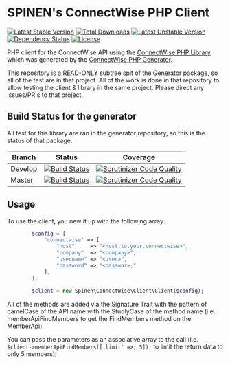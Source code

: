 # SPINEN's ConnectWise PHP Client

[![Latest Stable Version](https://poser.pugx.org/spinen/connectwise-php-client/v/stable)](https://packagist.org/packages/spinen/connectwise-php-client)
[![Total Downloads](https://poser.pugx.org/spinen/connectwise-php-client/downloads)](https://packagist.org/packages/spinen/connectwise-php-client)
[![Latest Unstable Version](https://poser.pugx.org/spinen/connectwise-php-client/v/unstable)](https://packagist.org/packages/spinen/connectwise-php-client)
[![Dependency Status](https://www.versioneye.com/php/spinen:laravel-garbage-man/0.1.1/badge.svg)](https://www.versioneye.com/php/spinen:laravel-garbage-man/0.1.1)
[![License](https://poser.pugx.org/spinen/connectwise-php-client/license)](https://packagist.org/packages/spinen/connectwise-php-client)

PHP client for the ConnectWise API using the [ConnectWise PHP Library](https://github.com/spinen/connectwise-php-library), which was generated by the [ConnectWise PHP Generator](https://github.com/spinen/connectwise-php-library-generator).

This repository is a READ-ONLY subtree spit of the Generator package, so all of the test are in that project.  All of the work is done in that repository to allow testing the client &amp; library in the same project.  Please direct any issues/PR's to that project.

## Build Status for the generator

All test for this library are ran in the generator repository, so this is the status of that package.

| Branch | Status | Coverage |
| ------ | :----: | :------: |
| Develop | [![Build Status](https://travis-ci.org/spinen/connectwise-php-generator.svg?branch=develop)](https://travis-ci.org/spinen/connectwise-php-generator) | [![Scrutinizer Code Quality](https://scrutinizer-ci.com/g/spinen/connectwise-php-library-generator/badges/quality-score.png?b=develop)](https://scrutinizer-ci.com/g/spinen/connectwise-php-library-generator/?branch=develop) |
| Master | [![Build Status](https://travis-ci.org/spinen/connectwise-php-generator.svg?branch=master)](https://travis-ci.org/spinen/connectwise-php-generator) | [![Scrutinizer Code Quality](https://scrutinizer-ci.com/g/spinen/connectwise-php-library-generator/badges/quality-score.png?b=master)](https://scrutinizer-ci.com/g/spinen/connectwise-php-library-generator/?branch=master) |

## Usage

To use the client, you new it up with the following array...

```php
        $config = [
            "connectwise" => [
                "host"     => "<host.to.your.connectwise>",
                "company"  => "<company>",
                "username" => "<user>",
                "password" => "<passwor>;"
            ],
        ];
        
        $client = new Spinen\ConnectWise\Client\Client($config);
```

All of the methods are added via the Signature Trait with the pattern of camelCase of the API name with the StudlyCase of the method name (i.e. memberApiFindMembers to get the FindMembers method on the MemberApi).

You can pass the parameters as an associative array to the call (i.e. `$client->memberApiFindMembers(['limit' =>; 5]);` to limit the return data to only 5 members);
